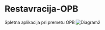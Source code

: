 # Restavracija-OPB
Spletna aplikacija pri premetu OPB
![Diagram2](https://user-images.githubusercontent.com/39483369/113476650-13445400-947d-11eb-9628-31736fb52d1b.png)
